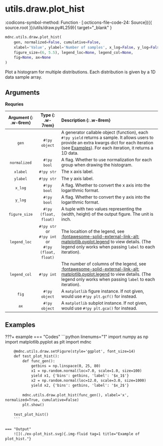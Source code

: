 # utils.draw.plot_hist

:codicons-symbol-method: Function · [:octicons-file-code-24: Source]({{ source.root }}/utils/draw.py#L259){ target="_blank" }

```python
mdnc.utils.draw.plot_hist(
    gen, normalized=False, cumulative=False,
    xlabel='Value', ylabel='Number of samples', x_log=False, y_log=False,
    figure_size=(6, 5.5), legend_loc=None, legend_col=None,
    fig=None, ax=None
)
```

Plot a histogram for multiple distributions. Each distribution is given by a 1D data sample array.

## Arguments

**Requries**

| Argument {: .w-6rem} | Type {: .w-7rem} | Description {: .w-8rem} |
| :------: | :-----: | :---------- |
| `gen` | `#!py object` | A generator callable object (function), each `#!py yield` returns a sample. It allows users to provide an extra kwargs dict for each iteration (see [Examples](#examples)). For each iteration, it returns a 1D data. |
| `normalized` | `#!py bool`  | A flag. Whether to use normalization for each group when drawing the histogram. |
| `xlabel` | `#!py str`  | The x axis label. |
| `ylabel` | `#!py str`  | The y axis label. |
| `x_log` | `#!py bool`  | A flag. Whether to convert the x axis into the logarithmic format. |
| `y_log` | `#!py bool`  | A flag. Whether to convert the y axis into the logarithmic format. |
| `figure_size` | `#!py (float, float)`  | A tuple with two values representing the (width, height) of the output figure. The unit is inch. |
| `legend_loc` | `#!py str` or<br>`#!py int` or<br>`#!py (float, float)` | The localtion of the legend, see [:fontawesome-solid-external-link-alt: matplotlib.pyplot.legend][mpl-legend] to view details. (The legend only works when passing `label` to each iteration). |
| `legend_col` | `#!py int` | The number of columns of the legend, see [:fontawesome-solid-external-link-alt: matplotlib.pyplot.legend][mpl-legend] to view details. (The legend only works when passing `label` to each iteration). |
| `fig` | `#!py object` | A `matplotlib` figure instance. If not given, would use `#!py plt.gcf()` for instead. |
| `ax`  | `#!py object` | A `matplotlib` subplot instance. If not given, would use `#!py plt.gca()` for instead. |

## Examples

???+ example
    === "Codes"
        ```python linenums="1"
        import numpy as np
        import matplotlib.pyplot as plt
        import mdnc

        @mdnc.utils.draw.setFigure(style='ggplot', font_size=14)
        def test_plot_hist():
            def func_gen():
                getbins = np.linspace(0, 25, 80)
                x1 = np.random.normal(loc=7.0, scale=1.0, size=100)
                yield x1, {'bins': getbins, 'label': '$x_1$'}
                x2 = np.random.normal(loc=12.0, scale=3.0, size=1000)
                yield x2, {'bins': getbins, 'label': '$x_2$'}

            mdnc.utils.draw.plot_hist(func_gen(), xlabel='x', normalized=True, cumulative=False)
            plt.show()

        test_plot_hist()
        ```

    === "Output"
        ![](./ex-plot_hist.svg){.img-fluid tag=1 title="Example of plot_hist."}

[mpl-legend]:https://matplotlib.org/stable/api/_as_gen/matplotlib.pyplot.legend.html "matplotlib.pyplot.legend"
